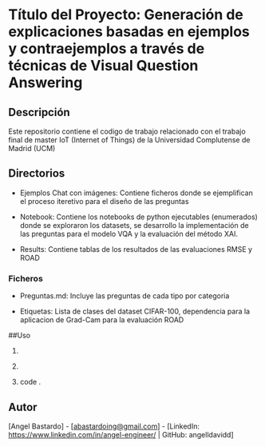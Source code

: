 
# Título del Proyecto: Generación de explicaciones basadas en ejemplos y contraejemplos a través de técnicas de Visual Question Answering


## Descripción

Este repositorio contiene el codigo de trabajo relacionado con el trabajo final de master IoT (Internet of Things) de la Universidad Complutense de Madrid (UCM)

## Directorios

- Ejemplos Chat con imágenes:
Contiene ficheros donde se ejemplifican el proceso iteretivo para el diseño de las preguntas

- Notebook:
Contiene los notebooks de python ejecutables (enumerados) donde se exploraron los datasets, se desarrollo la implementación de las preguntas para el modelo VQA y la evaluación del método XAI.

- Results:
Contiene tablas de los resultados de las evaluaciones RMSE y ROAD

### Ficheros

- Preguntas.md:
  Incluye las preguntas de cada tipo por categoria

- Etiquetas:
  Lista de clases del dataset CIFAR-100, dependencia para la aplicacion de Grad-Cam para la evaluación ROAD

##Uso
1. ```bash git clone https://github.com/angelldavidd/Trabajo.git

2. ```cd notebook

3. code .

## Autor

[Angel Bastardo] - [abastardoing@gmail.com] - [LinkedIn: https://www.linkedin.com/in/angel-engineer/ | GitHub: angelldavidd]
